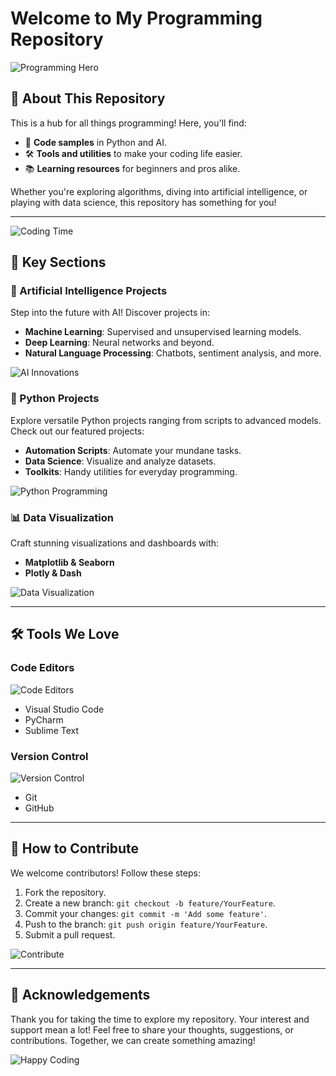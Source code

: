 # Welcome to My Programming Repository 

![Programming Hero](https://via.placeholder.com/1200x400?text=Welcome+to+Programming+World)

## 🌟 About This Repository

This is a hub for all things programming! Here, you'll find:
- 📂 **Code samples** in Python and AI.
- 🛠️ **Tools and utilities** to make your coding life easier.
- 📚 **Learning resources** for beginners and pros alike.

Whether you're exploring algorithms, diving into artificial intelligence, or playing with data science, this repository has something for you!

---

![Coding Time](https://via.placeholder.com/1200x400?text=Code%2C+Create%2C+Innovate)

## 🚀 Key Sections

### 🤖 Artificial Intelligence Projects
Step into the future with AI! Discover projects in:
- **Machine Learning**: Supervised and unsupervised learning models.
- **Deep Learning**: Neural networks and beyond.
- **Natural Language Processing**: Chatbots, sentiment analysis, and more.

![AI Innovations](https://via.placeholder.com/1200x400?text=Revolutionize+with+AI)

### 🐍 Python Projects
Explore versatile Python projects ranging from scripts to advanced models. Check out our featured projects:

- **Automation Scripts**: Automate your mundane tasks.
- **Data Science**: Visualize and analyze datasets.
- **Toolkits**: Handy utilities for everyday programming.

![Python Programming](https://via.placeholder.com/1200x400?text=Master+Python+Programming)

### 📊 Data Visualization
Craft stunning visualizations and dashboards with:
- **Matplotlib & Seaborn**
- **Plotly & Dash**

![Data Visualization](https://via.placeholder.com/1200x400?text=Insights+Through+Visualization)

---

## 🛠️ Tools We Love

### **Code Editors**
![Code Editors](https://via.placeholder.com/600x300?text=VS+Code,+PyCharm,+Sublime+Text)
- Visual Studio Code
- PyCharm
- Sublime Text

### **Version Control**
![Version Control](https://via.placeholder.com/600x300?text=Git+and+GitHub)
- Git
- GitHub

---

## 🤝 How to Contribute
We welcome contributors! Follow these steps:
1. Fork the repository.
2. Create a new branch: `git checkout -b feature/YourFeature`.
3. Commit your changes: `git commit -m 'Add some feature'`.
4. Push to the branch: `git push origin feature/YourFeature`.
5. Submit a pull request.

![Contribute](https://via.placeholder.com/1200x400?text=Let%27s+Build+Together!)

---

## 💬 Acknowledgements
Thank you for taking the time to explore my repository. Your interest and support mean a lot! Feel free to share your thoughts, suggestions, or contributions. Together, we can create something amazing!

![Happy Coding](https://via.placeholder.com/1200x400?text=Happy+Coding!)


